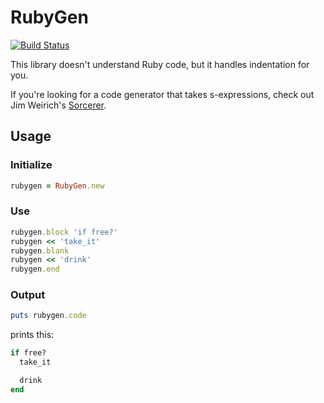 # RubyGen

[![Build Status](https://travis-ci.org/korny/rubygen.svg?branch=master)](https://travis-ci.org/korny/rubygen)

This library doesn't understand Ruby code, but it handles indentation for you.

If you're looking for a code generator that takes s-expressions, check out Jim Weirich's [Sorcerer](https://github.com/jimweirich/sorcerer).

## Usage

### Initialize

```ruby
rubygen = RubyGen.new
```

### Use

```ruby
rubygen.block 'if free?'
rubygen << 'take_it'
rubygen.blank
rubygen << 'drink'
rubygen.end
```

### Output

```ruby
puts rubygen.code
```

prints this:

```ruby
if free?
  take_it

  drink
end
```
